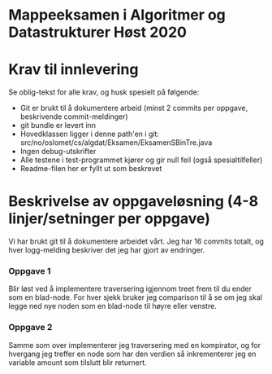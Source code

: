 # Mappeeksamen i Algoritmer og Datastrukturer Høst 2020

# Krav til innlevering

Se oblig-tekst for alle krav, og husk spesielt på følgende:

* Git er brukt til å dokumentere arbeid (minst 2 commits per oppgave, beskrivende commit-meldinger)	
* git bundle er levert inn
* Hovedklassen ligger i denne path'en i git: src/no/oslomet/cs/algdat/Eksamen/EksamenSBinTre.java
* Ingen debug-utskrifter
* Alle testene i test-programmet kjører og gir null feil (også spesialtilfeller)
* Readme-filen her er fyllt ut som beskrevet


# Beskrivelse av oppgaveløsning (4-8 linjer/setninger per oppgave)

Vi har brukt git til å dokumentere arbeidet vårt. Jeg har 16 commits totalt, og hver logg-melding beskriver det jeg har gjort av endringer.

### Oppgave 1
Blir løst ved å implementere traversering igjennom treet frem til du ender som en blad-node. 
For hver sjekk bruker jeg comparison til å se om jeg skal legge ned nye noden som en blad-node til høyre eller venstre.
### Oppgave 2
Samme som over implementerer jeg traversering med en kompirator, og for hvergang jeg treffer en node som har den verdien så inkrementerer jeg en 
variable amount som tilslutt blir returnert.
